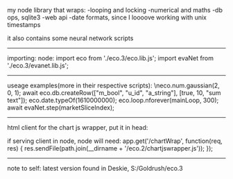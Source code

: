 my node library that wraps:
-looping and locking
-numerical and maths
-db ops, sqlite3
-web api
-date formats, since I loooove working with unix timestamps

it also contains some neural network scripts


------------------------------------------------------------------------------


importing:
node:
import eco from './eco.3/eco.lib.js';
import evaNet from './eco.3/evanet.lib.js';


------------------------------------------------------------------------------


useage examples(more in their respective scripts):
\neco.num.gaussian(2, 0, 1);
await eco.db.createRow(["m_bool", "u_id", "a_string"], [true, 10, "sum text"]);
eco.date.typeOf(1610000000);
eco.loop.nforever(mainLoop, 300);
await evaNet.step(marketSliceIndex);


------------------------------------------------------------------------------


html client for the chart js wrapper, put it in head:
<script src="/chartWrap"></script>

if serving client in node, node will need:
app.get('/chartWrap', function(req, res) {
    res.sendFile(path.join(__dirname + '/eco.2/chartjswrapper.js'));
});


------------------------------------------------------------------------------


note to self:
latest version found in Deskie, S:/Goldrush/eco.3
